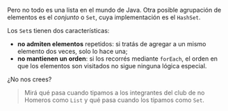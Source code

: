 Pero no todo es una lista en el mundo de Java. Otra posible agrupación de elementos es el _conjunto_ o `Set`, cuya implementación es el `HashSet`.

Los `Set`s tienen dos características:

  * **no admiten elementos** repetidos: si tratás de agregar a un mismo elemento dos veces, solo lo hace una;
  * **no mantienen un orden**: si los recorrés mediante `forEach`, el orden en que los elementos son visitados no sigue ninguna lógica especial. 

¿No nos crees? 

> Mirá qué pasa cuando tipamos a los integrantes del club de no Homeros como `List` y qué pasa cuando los tipamos como `Set`.


